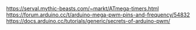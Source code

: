 https://serval.mythic-beasts.com/~markt/ATmega-timers.html
https://forum.arduino.cc/t/arduino-mega-pwm-pins-and-frequency/54832
https://docs.arduino.cc/tutorials/generic/secrets-of-arduino-pwm/
